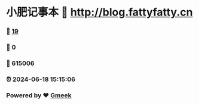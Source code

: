 # 小肥记事本 :link: http://blog.fattyfatty.cn 
### :page_facing_up: [19](http://blog.fattyfatty.cn/tag.html) 
### :speech_balloon: 0 
### :hibiscus: 615006 
### :alarm_clock: 2024-06-18 15:15:06 
### Powered by :heart: [Gmeek](https://github.com/Meekdai/Gmeek)
